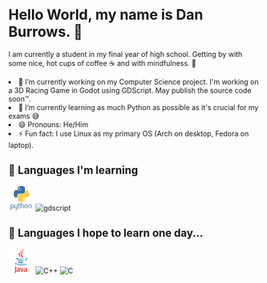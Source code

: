 <h1><a>Hello World, my name is Dan Burrows. 👋</a></h1>
<p>I am currently a student in my final year of high school. Getting by with some nice, hot cups of coffee ☕ and with mindfulness. 🧘</p>

<li>🔭 I’m currently working on my Computer Science project. I'm working on a 3D Racing Game in Godot using GDScript. May publish the source code soon™️.</li>
<li>🌱 I’m currently learning as much Python as possible as it's crucial for my exams 😅</li>
<li>😄 Pronouns: He/Him</li>
<li>⚡ Fun fact: I use Linux as my primary OS (Arch on desktop, Fedora on laptop).</li>

<h2>📖 Languages I'm learning</h2>
<p align="left">
<img src="https://raw.githubusercontent.com/devicons/devicon/master/icons/python/python-original-wordmark.svg" alt="python" width="50" height="50" />
<img src="https://user-images.githubusercontent.com/108002994/204110728-ec9746c3-ed14-4e70-ab1e-fe3a70b4c58e.png" alt="gdscript" width="50" height="50" />
</p>

<h2>📕 Languages I hope to learn one day...</h2>
<p align="left">
<img src="https://raw.githubusercontent.com/devicons/devicon/master/icons/java/java-original-wordmark.svg" alt="java" width="50" height="50" />
<img src="https://upload.wikimedia.org/wikipedia/commons/thumb/1/18/ISO_C%2B%2B_Logo.svg/1822px-ISO_C%2B%2B_Logo.svg.png" alt="C++" width="50" height="50" />
<img src="https://upload.wikimedia.org/wikipedia/commons/thumb/1/18/C_Programming_Language.svg/1200px-C_Programming_Language.svg.png" alt="C" width="50" height="50" />
</p>


<!--
**kaeini/kaeini** is a ✨ _special_ ✨ repository because its `README.md` (this file) appears on your GitHub profile.

Here are some ideas to get you started:



- 👯 I’m looking to collaborate on ...
- 🤔 I’m looking for help with ...
- 💬 Ask me about ...
- 📫 How to reach me: ...
-  ...
-  ...
-->
